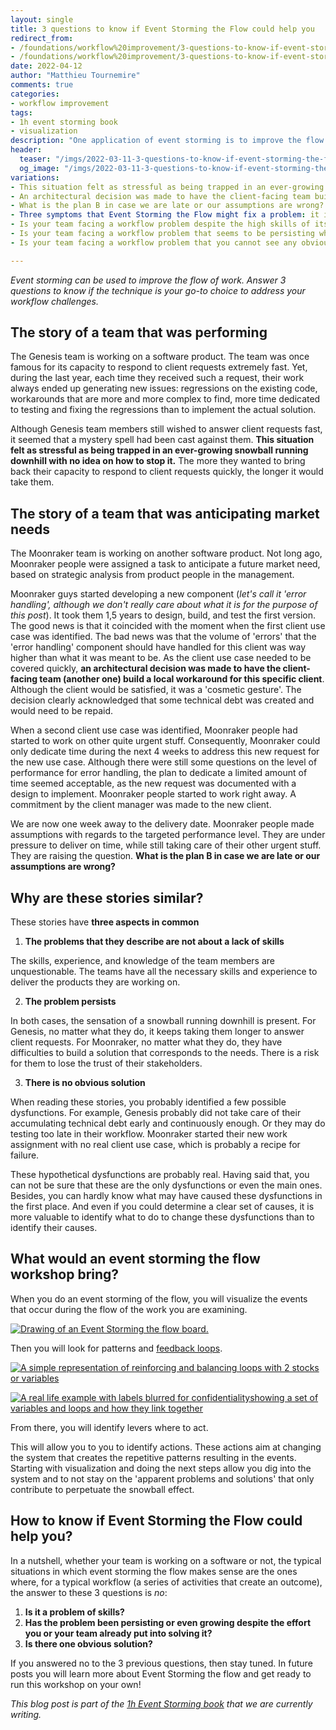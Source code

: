 ```yaml
---
layout: single
title: 3 questions to know if Event Storming the Flow could help you
redirect_from:
- /foundations/workflow%20improvement/3-questions-to-know-if-event-storming-the-flow-could-help-you/
- /foundations/workflow%20improvement/3-questions-to-know-if-event-storming-the-flow-could-help-you
date: 2022-04-12
author: "Matthieu Tournemire"
comments: true
categories:
- workflow improvement
tags:
- 1h event storming book
- visualization
description: "One application of event storming is to improve the flow of work. It is called 'Event Storming the flow' and addresses the kind of problems described in this post. These problems (a) are not related to a lack of skills of people, (b) are persisting over time, and (c) don’t have an obvious solution."
header:
  teaser: "/imgs/2022-03-11-3-questions-to-know-if-event-storming-the-flow-could-help-you/event-storming-the-flow-3-questions-teaser.jpg"
  og_image: "/imgs/2022-03-11-3-questions-to-know-if-event-storming-the-flow-could-help-you/event-storming-the-flow-3-questions-og.jpg"
variations:
- This situation felt as stressful as being trapped in an ever-growing snowball running downhill with no idea on how to stop it... Time for Event Storming the Flow? #eventStorming #eventStormingJournal #TeamFlowEventStorming #facilitation #problemSolving #continuousImprovement #teamRetrospective
- An architectural decision was made to have the client-facing team build a local workaround for this specific client! Time for Event Storming the Flow? #eventStorming #eventStormingJournal #TeamFlowEventStorming #facilitation #problemSolving #continuousImprovement #teamRetrospective
- What is the plan B in case we are late or our assumptions are wrong? Time for Event Storming the Flow? #eventStorming #eventStormingJournal #TeamFlowEventStorming #facilitation #problemSolving #continuousImprovement #teamRetrospective
- Three symptoms that Event Storming the Flow might fix a problem: it is not about a lack of skills, it persits, it has no obvious solution. #eventStorming #eventStormingJournal #TeamFlowEventStorming #facilitation #problemSolving #continuousImprovement #teamRetrospective
- Is your team facing a workflow problem despite the high skills of its members? Try Event Storming the Flow! #eventStorming #eventStormingJournal #TeamFlowEventStorming #facilitation #problemSolving #continuousImprovement #teamRetrospective
- Is your team facing a workflow problem that seems to be persisting whatever you do? Try Event Storming the Flow! #eventStorming #eventStormingJournal #TeamFlowEventStorming #facilitation #problemSolving #continuousImprovement #teamRetrospective
- Is your team facing a workflow problem that you cannot see any obvious solution to? Try Event Storming the Flow! #eventStorming #eventStormingJournal #TeamFlowEventStorming #facilitation #problemSolving #continuousImprovement #teamRetrospective

---
```

_Event storming can be used to improve the flow of work. Answer 3 questions to know if the technique is your go-to choice to address your workflow challenges._

## The story of a team that was performing

The Genesis team is working on a software product. The team was once famous for its capacity to respond to client requests extremely fast. Yet, during the last year, each time they received such a request, their work always ended up generating new issues: regressions on the existing code, workarounds that are more and more complex to find, more time dedicated to testing and fixing the regressions than to implement the actual solution.

Although Genesis team members still wished to answer client requests fast, it seemed that a mystery spell had been cast against them. **This situation felt as stressful as being trapped in an ever-growing snowball running downhill with no idea on how to stop it.** The more they wanted to bring back their capacity to respond to client requests quickly, the longer it would take them.

## The story of a team that was anticipating market needs

The Moonraker team is working on another software product. Not long ago, Moonraker people were assigned a task to anticipate a future market need, based on strategic analysis from product people in the management.

Moonraker guys started developing a new component (_let's call it 'error handling', although we don't really care about what it is for the purpose of this post_). It took them 1,5 years to design, build, and test the first version. The good news is that it coincided with the moment when the first client use case was identified. The bad news was that the volume of 'errors' that the 'error handling' component should have handled for this client was way higher than what it was meant to be. As the client use case needed to be covered quickly, **an architectural decision was made to have the client-facing team (another one) build a local workaround for this specific client**. Although the client would be satisfied, it was a 'cosmetic gesture'. The decision clearly acknowledged that some technical debt was created and would need to be repaid.

When a second client use case was identified, Moonraker people had started to work on other quite urgent stuff. Consequently, Moonraker could only dedicate time during the next 4 weeks to address this new request for the new use case. Although there were still some questions on the level of performance for error handling, the plan to dedicate a limited amount of time seemed acceptable, as the new request was documented with a design to implement. Moonraker people started to work right away. A commitment by the client manager was made to the new client.

We are now one week away to the delivery date. Moonraker people made assumptions with regards to the targeted performance level. They are under pressure to deliver on time, while still taking care of their other urgent stuff. They are raising the question. **What is the plan B in case we are late or our assumptions are wrong?**

## Why are these stories similar?

These stories have **three aspects in common**

1. **The problems that they describe are not about a lack of skills**

The skills, experience, and knowledge of the team members are unquestionable. The teams have all the necessary skills and experience to deliver the products they are working on.

2. **The problem persists**

In both cases, the sensation of a snowball running downhill is present. For Genesis, no matter what they do, it keeps taking them longer to answer client requests. For Moonraker, no matter what they do, they have difficulties to build a solution that corresponds to the needs. There is a risk for them to lose the trust of their stakeholders.

3. **There is no obvious solution**

When reading these stories, you probably identified a few possible dysfunctions. For example, Genesis probably did not take care of their accumulating technical debt early and continuously enough. Or they may do testing too late in their workflow. Moonraker started their new work assignment with no real client use case, which is probably a recipe for failure.

These hypothetical dysfunctions are probably real. Having said that, you can not be sure that these are the only dysfunctions or even the main ones. Besides, you can hardly know what may have caused these dysfunctions in the first place. And even if you could determine a clear set of causes, it is more valuable to identify what to do to change these dysfunctions than to identify their causes.

## What would an event storming the flow workshop bring?

When you do an event storming of the flow, you will visualize the events that occur during the flow of the work you are examining.

[![Drawing of an Event Storming the flow board.]({{site.url}}{{site.baseurl}}/imgs/2022-03-11-3-questions-to-know-if-event-storming-the-flow-could-help-you/EventStormingFlow_Example.png)]({{site.url}}{{site.baseurl}}/imgs/2022-03-11-3-questions-to-know-if-event-storming-the-flow-could-help-you/EventStormingFlow_Example.png)

Then you will look for patterns and  [feedback loops](https://less.works/less/principles/systems-thinking).

[![A simple representation of reinforcing and balancing loops with 2 stocks or variables]({{site.url}}{{site.baseurl}}/imgs/2022-03-11-3-questions-to-know-if-event-storming-the-flow-could-help-you/Loop_Example.png)]({{site.url}}{{site.baseurl}}/imgs/2022-03-11-3-questions-to-know-if-event-storming-the-flow-could-help-you/Loop_Example.png)


[![A real life example with labels blurred for confidentialityshowing a set of variables and loops and how they link together]({{site.url}}{{site.baseurl}}/imgs/2022-03-11-3-questions-to-know-if-event-storming-the-flow-could-help-you/EventStormingFlow_Example.png)]({{site.url}}{{site.baseurl}}/imgs/2022-03-11-3-questions-to-know-if-event-storming-the-flow-could-help-you/FeedbackLoops_Example.png)

From there, you will identify levers where to act.

This will allow you to you to identify actions. These actions aim at changing the system that creates the repetitive patterns resulting in the events. Starting with visualization and doing the next steps allow you dig into the system and to not stay on the 'apparent problems and solutions' that only contribute to perpetuate the snowball effect.

## How to know if Event Storming the Flow could help you?

In a nutshell, whether your team is working on a software or not, the typical situations in which event storming the flow makes sense are the ones where, for a typical workflow (a series of activities that create an outcome), the answer to these 3 questions is _no_:

1. **Is it a problem of skills?**
2. **Has the problem been persisting or even growing despite the effort you or your team already put into solving it?**
3. **Is there one obvious solution?**

If you answered no to the 3 previous questions, then stay tuned. In future posts you will learn more about Event Storming the flow and get ready to run this workshop on your own!


_This blog post is part of the [1h Event Storming book]({{site.url}}{{site.baseurl}}/1h-event-storming-book/) that we are currently writing._
